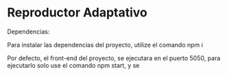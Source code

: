 Reproductor Adaptativo
======================

Dependencias:

Para instalar las dependencias del proyecto, utilize el comando npm i

Por defecto, el front-end del proyecto, se ejecutara en el puerto 5050, para ejecutarlo solo use el comando npm start, y se 



